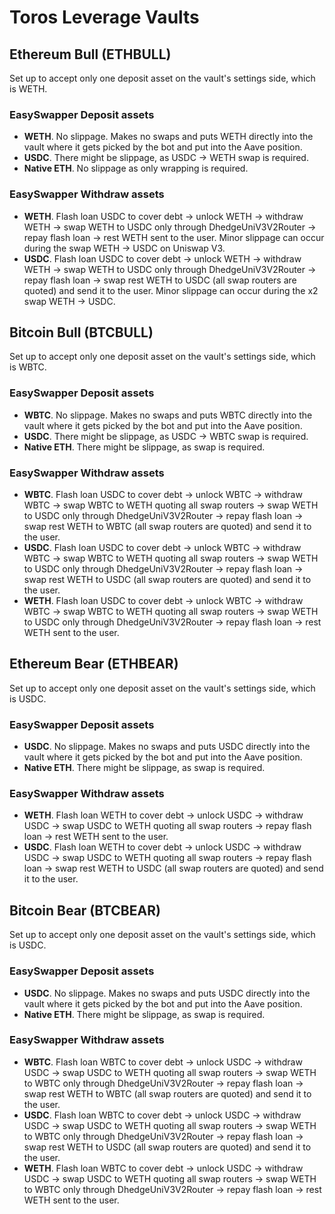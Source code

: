 # Toros Leverage Vaults

## Ethereum Bull (ETHBULL)
Set up to accept only one deposit asset on the vault's settings side, which is WETH.

### EasySwapper Deposit assets

- **WETH**. No slippage. Makes no swaps and puts WETH directly into the vault where it gets picked by the bot and put into the Aave position.
- **USDC**. There might be slippage, as USDC -> WETH swap is required.
- **Native ETH**. No slippage as only wrapping is required.

### EasySwapper Withdraw assets
- **WETH**. Flash loan USDC to cover debt -> unlock WETH -> withdraw WETH -> swap WETH to USDC only through DhedgeUniV3V2Router -> repay flash loan -> rest WETH sent to the user. Minor slippage can occur during the swap WETH -> USDC on Uniswap V3.
- **USDC**. Flash loan USDC to cover debt -> unlock WETH -> withdraw WETH -> swap WETH to USDC only through DhedgeUniV3V2Router -> repay flash loan -> swap rest WETH to USDC (all swap routers are quoted) and send it to the user. Minor slippage can occur during the x2 swap WETH -> USDC.

## Bitcoin Bull (BTCBULL)
Set up to accept only one deposit asset on the vault's settings side, which is WBTC.

### EasySwapper Deposit assets

- **WBTC**. No slippage. Makes no swaps and puts WBTC directly into the vault where it gets picked by the bot and put into the Aave position.
- **USDC**. There might be slippage, as USDC -> WBTC swap is required.
- **Native ETH**. There might be slippage, as swap is required.

### EasySwapper Withdraw assets
- **WBTC**. Flash loan USDC to cover debt -> unlock WBTC -> withdraw WBTC -> swap WBTC to WETH quoting all swap routers -> swap WETH to USDC only through DhedgeUniV3V2Router -> repay flash loan -> swap rest WETH to WBTC (all swap routers are quoted) and send it to the user.
- **USDC**. Flash loan USDC to cover debt -> unlock WBTC -> withdraw WBTC -> swap WBTC to WETH quoting all swap routers -> swap WETH to USDC only through DhedgeUniV3V2Router -> repay flash loan -> swap rest WETH to USDC (all swap routers are quoted) and send it to the user.
- **WETH**. Flash loan USDC to cover debt -> unlock WBTC -> withdraw WBTC -> swap WBTC to WETH quoting all swap routers -> swap WETH to USDC only through DhedgeUniV3V2Router -> repay flash loan -> rest WETH sent to the user.

## Ethereum Bear (ETHBEAR)
Set up to accept only one deposit asset on the vault's settings side, which is USDC.

### EasySwapper Deposit assets

- **USDC**. No slippage. Makes no swaps and puts USDC directly into the vault where it gets picked by the bot and put into the Aave position.
- **Native ETH**. There might be slippage, as swap is required.

### EasySwapper Withdraw assets
- **WETH**. Flash loan WETH to cover debt -> unlock USDC -> withdraw USDC -> swap USDC to WETH quoting all swap routers -> repay flash loan -> rest WETH sent to the user.
- **USDC**. Flash loan WETH to cover debt -> unlock USDC -> withdraw USDC -> swap USDC to WETH quoting all swap routers -> repay flash loan -> swap rest WETH to USDC (all swap routers are quoted) and send it to the user.

## Bitcoin Bear (BTCBEAR)
Set up to accept only one deposit asset on the vault's settings side, which is USDC.

### EasySwapper Deposit assets

- **USDC**. No slippage. Makes no swaps and puts USDC directly into the vault where it gets picked by the bot and put into the Aave position.
- **Native ETH**. There might be slippage, as swap is required.

### EasySwapper Withdraw assets
- **WBTC**. Flash loan WBTC to cover debt -> unlock USDC -> withdraw USDC -> swap USDC to WETH quoting all swap routers -> swap WETH to WBTC only through DhedgeUniV3V2Router -> repay flash loan -> swap rest WETH to WBTC (all swap routers are quoted) and send it to the user.
- **USDC**. Flash loan WBTC to cover debt -> unlock USDC -> withdraw USDC -> swap USDC to WETH quoting all swap routers -> swap WETH to WBTC only through DhedgeUniV3V2Router -> repay flash loan -> swap rest WETH to USDC (all swap routers are quoted) and send it to the user.
- **WETH**. Flash loan WBTC to cover debt -> unlock USDC -> withdraw USDC -> swap USDC to WETH quoting all swap routers -> swap WETH to WBTC only through DhedgeUniV3V2Router -> repay flash loan -> rest WETH sent to the user.
